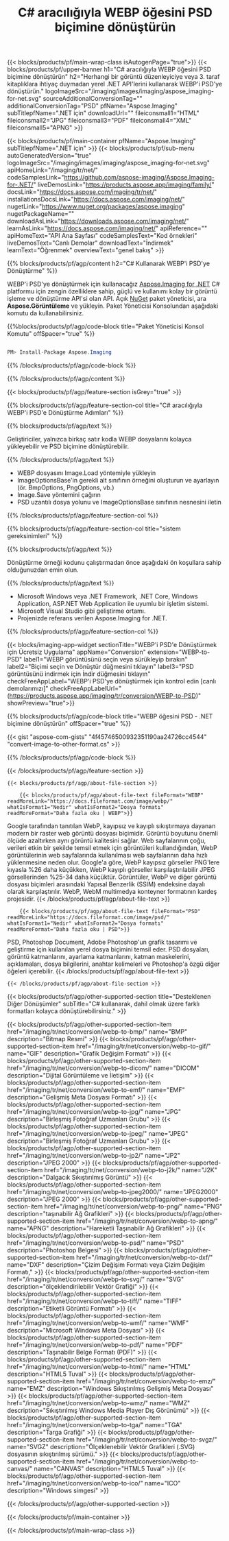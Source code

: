 ﻿---
title: C# aracılığıyla WEBP öğesini PSD biçimine dönüştürün 
weight: 3920
url: /tr/net/conversion/webp-to-psd/ 
lang: tr
langdirlevel: 2
locales: ja,it,zh-hant,ru,de,es,fr,nl,id,lt,pl,pt,vi,tr,ko,zh-hans,ar,hi,th,sv,cs,uk,he
description: WEBP - PSD C# dönüşümü için örnek kod. VB.NET, Asp.NET veya herhangi bir .NET tabanlı uygulama içinde toplu WEBP dosyalarını PSD'ye dönüştürmek için API örnek kodunu kullanın.
---

{{< blocks/products/pf/main-wrap-class isAutogenPage="true">}}
{{< blocks/products/pf/upper-banner h1="C# aracılığıyla WEBP öğesini PSD biçimine dönüştürün" h2="Herhangi bir görüntü düzenleyiciye veya 3. taraf kitaplıklara ihtiyaç duymadan yerel .NET API'lerini kullanarak WEBP'i PSD'ye dönüştürün." logoImageSrc="/imaging/images/imaging/aspose_imaging-for-net.svg" sourceAdditionalConversionTag="" additionalConversionTag="PSD" pfName="Aspose.Imaging" subTitlepfName=".NET için" downloadUrl="" fileiconsmall1="HTML" fileiconsmall2="JPG" fileiconsmall3="PDF" fileiconsmall4="XML" fileiconsmall5="APNG" >}}


{{< blocks/products/pf/main-container pfName="Aspose.Imaging" subTitlepfName=".NET için" >}}
{{< blocks/products/pf/sub-menu autoGeneratedVersion="true" logoImageSrc="/imaging/images/imaging/aspose_imaging-for-net.svg" apiHomeLink="/imaging/tr/net/" codeSamplesLink="https://github.com/aspose-imaging/Aspose.Imaging-for-.NET/" liveDemosLink="https://products.aspose.app/imaging/family/" docsLink="https://docs.aspose.com/imaging/tr/net/" installationsDocsLink="https://docs.aspose.com/imaging/net/" nugetLink="https://www.nuget.org/packages/aspose.imaging" nugetPackageName="" downloadAsLink="https://downloads.aspose.com/imaging/net/" learnAsLink="https://docs.aspose.com/imaging/net/" apiReference="" apiHomeText="API Ana Sayfası" codeSamplesText="Kod örnekleri" liveDemosText="Canlı Demolar" downloadText="İndirmek" learnText="Öğrenmek" overviewText="genel bakış" >}}

{{% blocks/products/pf/agp/content h2="C# Kullanarak WEBP'i PSD'ye Dönüştürme" %}}

WEBP'i PSD'ye dönüştürmek için kullanacağız [Aspose.Imaging for .NET](https://products.aspose.com/imaging/net) C# platformu için zengin özelliklere sahip, güçlü ve kullanımı kolay bir görüntü işleme ve dönüştürme API'si olan API. Açık [NuGet](https://www.nuget.org/packages/aspose.imaging) paket yöneticisi, ara **Aspose.Görüntüleme** ve yükleyin. Paket Yöneticisi Konsolundan aşağıdaki komutu da kullanabilirsiniz.

{{%blocks/products/pf/agp/code-block title="Paket Yöneticisi Konsol Komutu" offSpacer="true" %}}

```cs

PM> Install-Package Aspose.Imaging

```

{{% /blocks/products/pf/agp/code-block %}}

{{% /blocks/products/pf/agp/content %}}

{{< blocks/products/pf/agp/feature-section isGrey="true" >}}

{{% blocks/products/pf/agp/feature-section-col title="C# aracılığıyla WEBP'i PSD'e Dönüştürme Adımları" %}}

{{% blocks/products/pf/agp/text %}}

Geliştiriciler, yalnızca birkaç satır kodla WEBP dosyalarını kolayca yükleyebilir ve PSD biçimine dönüştürebilir.

{{% /blocks/products/pf/agp/text %}}

+ WEBP dosyasını Image.Load yöntemiyle yükleyin
+ ImageOptionsBase'in gerekli alt sınıfının örneğini oluşturun ve ayarlayın (ör. BmpOptions, PngOptions, vb.)
+ Image.Save yöntemini çağırın
+ PSD uzantılı dosya yolunu ve ImageOptionsBase sınıfının nesnesini iletin

{{% /blocks/products/pf/agp/feature-section-col %}}

{{% blocks/products/pf/agp/feature-section-col title="sistem gereksinimleri" %}}

{{% blocks/products/pf/agp/text %}}

Dönüştürme örneği kodunu çalıştırmadan önce aşağıdaki ön koşullara sahip olduğunuzdan emin olun.

{{% /blocks/products/pf/agp/text %}}

- Microsoft Windows veya .NET Framework, .NET Core, Windows Application, ASP.NET Web Application ile uyumlu bir işletim sistemi.
- Microsoft Visual Studio gibi geliştirme ortamı.
- Projenizde referans verilen Aspose.Imaging for .NET.

{{% /blocks/products/pf/agp/feature-section-col %}}

{{< blocks/imaging-app-widget
        sectionTitle="WEBP'i PSD'e Dönüştürmek için Ücretsiz Uygulama"
        appName="Conversion"
        extension="WEBP-to-PSD"
        label1="WEBP görüntüsünü seçin veya sürükleyip bırakın"
        label2="Biçimi seçin ve Dönüştür düğmesini tıklayın"
        label3="PSD görüntüsünü indirmek için İndir düğmesini tıklayın"
        checkFreeAppLabel="WEBP'i PSD'ye dönüştürmek için kontrol edin [canlı demolarımızı]"
        checkFreeAppLabelUrl="(https://products.aspose.app/imaging/tr/conversion/WEBP-to-PSD)"
        showPreview="true">}}

{{% blocks/products/pf/agp/code-block title="WEBP öğesini PSD - .NET biçimine dönüştürün" offSpacer="true" %}}

{{< gist "aspose-com-gists" "4f45746500932351190aa24726cc4544" "convert-image-to-other-format.cs" >}}

{{% /blocks/products/pf/agp/code-block %}}

{{< /blocks/products/pf/agp/feature-section >}}

    {{< blocks/products/pf/agp/about-file-section >}}
       
        {{< blocks/products/pf/agp/about-file-text fileFormat="WEBP" readMoreLink="https://docs.fileformat.com/image/webp/" whatIsFormat1="Nedir" whatIsFormat2="Dosya formatı" readMoreFormat="Daha fazla oku | WEBP">}}
Google tarafından tanıtılan WebP, kayıpsız ve kayıplı sıkıştırmaya dayanan modern bir raster web görüntü dosyası biçimidir. Görüntü boyutunu önemli ölçüde azaltırken aynı görüntü kalitesini sağlar. Web sayfalarının çoğu, verileri etkin bir şekilde temsil etmek için görüntüleri kullandığından, WebP görüntülerinin web sayfalarında kullanılması web sayfalarının daha hızlı yüklenmesine neden olur. Google'a göre, WebP kayıpsız görseller PNG'lere kıyasla %26 daha küçükken, WebP kayıplı görseller karşılaştırılabilir JPEG görsellerinden %25-34 daha küçüktür. Görüntüler, WebP ve diğer görüntü dosyası biçimleri arasındaki Yapısal Benzerlik (SSIM) endeksine dayalı olarak karşılaştırılır. WebP, WebM multimedya konteyner formatının kardeş projesidir.
        {{< /blocks/products/pf/agp/about-file-text >}}

        {{< blocks/products/pf/agp/about-file-text fileFormat="PSD" readMoreLink="https://docs.fileformat.com/image/psd/" whatIsFormat1="Nedir" whatIsFormat2="Dosya formatı" readMoreFormat="Daha fazla oku | PSD">}}
PSD, Photoshop Document, Adobe Photoshop'un grafik tasarımı ve geliştirme için kullanılan yerel dosya biçimini temsil eder. PSD dosyaları, görüntü katmanlarını, ayarlama katmanlarını, katman maskelerini, açıklamaları, dosya bilgilerini, anahtar kelimeleri ve Photoshop'a özgü diğer öğeleri içerebilir.
        {{< /blocks/products/pf/agp/about-file-text >}}

    {{< /blocks/products/pf/agp/about-file-section >}}

<!-- aboutfile Ends -->

{{< blocks/products/pf/agp/other-supported-section title="Desteklenen Diğer Dönüşümler" subTitle="C# kullanarak, dahil olmak üzere farklı formatları kolayca dönüştürebilirsiniz." >}}

{{< blocks/products/pf/agp/other-supported-section-item href="/imaging/tr/net/conversion/webp-to-bmp/" name="BMP" description="Bitmap Resmi" >}}
{{< blocks/products/pf/agp/other-supported-section-item href="/imaging/tr/net/conversion/webp-to-gif/" name="GIF" description="Grafik Değişim Formatı" >}}
{{< blocks/products/pf/agp/other-supported-section-item href="/imaging/tr/net/conversion/webp-to-dicom/" name="DICOM" description="Dijital Görüntüleme ve İletişim" >}}
{{< blocks/products/pf/agp/other-supported-section-item href="/imaging/tr/net/conversion/webp-to-emf/" name="EMF" description="Gelişmiş Meta Dosyası Formatı" >}}
{{< blocks/products/pf/agp/other-supported-section-item href="/imaging/tr/net/conversion/webp-to-jpg/" name="JPG" description="Birleşmiş Fotoğraf Uzmanları Grubu" >}}
{{< blocks/products/pf/agp/other-supported-section-item href="/imaging/tr/net/conversion/webp-to-jpeg/" name="JPEG" description="Birleşmiş Fotoğraf Uzmanları Grubu" >}}
{{< blocks/products/pf/agp/other-supported-section-item href="/imaging/tr/net/conversion/webp-to-jp2/" name="JP2" description="JPEG 2000" >}}
{{< blocks/products/pf/agp/other-supported-section-item href="/imaging/tr/net/conversion/webp-to-j2k/" name="J2K" description="Dalgacık Sıkıştırılmış Görüntü" >}}
{{< blocks/products/pf/agp/other-supported-section-item href="/imaging/tr/net/conversion/webp-to-jpeg2000/" name="JPEG2000" description="JPEG 2000" >}}
{{< blocks/products/pf/agp/other-supported-section-item href="/imaging/tr/net/conversion/webp-to-png/" name="PNG" description="taşınabilir Ağ Grafikleri" >}}
{{< blocks/products/pf/agp/other-supported-section-item href="/imaging/tr/net/conversion/webp-to-apng/" name="APNG" description="Hareketli Taşınabilir Ağ Grafikleri" >}}
{{< blocks/products/pf/agp/other-supported-section-item href="/imaging/tr/net/conversion/webp-to-psd/" name="PSD" description="Photoshop Belgesi" >}}
{{< blocks/products/pf/agp/other-supported-section-item href="/imaging/tr/net/conversion/webp-to-dxf/" name="DXF" description="Çizim Değişim Formatı veya Çizim Değişim Formatı," >}}
{{< blocks/products/pf/agp/other-supported-section-item href="/imaging/tr/net/conversion/webp-to-svg/" name="SVG" description="ölçeklendirilebilir Vektör Grafiği" >}}
{{< blocks/products/pf/agp/other-supported-section-item href="/imaging/tr/net/conversion/webp-to-tiff/" name="TIFF" description="Etiketli Görüntü Formatı" >}}
{{< blocks/products/pf/agp/other-supported-section-item href="/imaging/tr/net/conversion/webp-to-wmf/" name="WMF" description="Microsoft Windows Meta Dosyası" >}}
{{< blocks/products/pf/agp/other-supported-section-item href="/imaging/tr/net/conversion/webp-to-pdf/" name="PDF" description="Taşınabilir Belge Formatı (PDF)" >}}
{{< blocks/products/pf/agp/other-supported-section-item href="/imaging/tr/net/conversion/webp-to-html/" name="HTML" description="HTML5 Tuval" >}}
{{< blocks/products/pf/agp/other-supported-section-item href="/imaging/tr/net/conversion/webp-to-emz/" name="EMZ" description="Windows Sıkıştırılmış Gelişmiş Meta Dosyası" >}}
{{< blocks/products/pf/agp/other-supported-section-item href="/imaging/tr/net/conversion/webp-to-wmz/" name="WMZ" description="Sıkıştırılmış Windows Media Player Dış Görünümü" >}}
{{< blocks/products/pf/agp/other-supported-section-item href="/imaging/tr/net/conversion/webp-to-tga/" name="TGA" description="Targa Grafiği" >}}
{{< blocks/products/pf/agp/other-supported-section-item href="/imaging/tr/net/conversion/webp-to-svgz/" name="SVGZ" description="Ölçeklenebilir Vektör Grafikleri (.SVG) dosyasının sıkıştırılmış sürümü." >}}
{{< blocks/products/pf/agp/other-supported-section-item href="/imaging/tr/net/conversion/webp-to-canvas/" name="CANVAS" description="HTML5 Tuval" >}}
{{< blocks/products/pf/agp/other-supported-section-item href="/imaging/tr/net/conversion/webp-to-ico/" name="ICO" description="Windows simgesi" >}}

{{< /blocks/products/pf/agp/other-supported-section >}}

{{< /blocks/products/pf/main-container >}}
    
{{< /blocks/products/pf/main-wrap-class >}}
